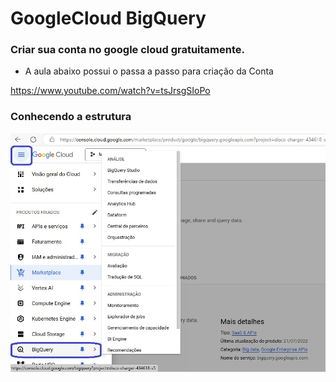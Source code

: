 # GoogleCloud BigQuery

### Criar sua conta no google cloud gratuitamente.
- A aula abaixo possui o passa a passo para criação da Conta

https://www.youtube.com/watch?v=tsJrsgSIoPo

### Conhecendo a estrutura

<img src="https://github.com/JosiTubaroski/GoogleCloud_BigQuer/blob/main/img/01_Acesso_Big_Query.jpg">
